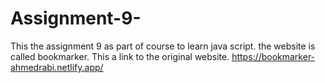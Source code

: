# Assignment-9-
This the assignment 9 as part of course to learn java script.
the website is called bookmarker.
This a link to the original website.
https://bookmarker-ahmedrabi.netlify.app/
